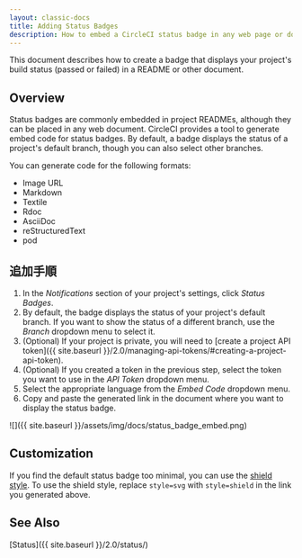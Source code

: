 ```yaml
---
layout: classic-docs
title: Adding Status Badges
description: How to embed a CircleCI status badge in any web page or document
---
```

This document describes how to create a badge that displays your project's build status (passed or failed) in a README or other document.

## Overview

Status badges are commonly embedded in project READMEs, although they can be placed in any web document. CircleCI provides a tool to generate embed code for status badges. By default, a badge displays the status of a project's default branch, though you can also select other branches.

You can generate code for the following formats:

- Image URL
- Markdown
- Textile
- Rdoc
- AsciiDoc
- reStructuredText
- pod

## 追加手順

1. In the *Notifications* section of your project's settings, click *Status Badges*.
2. By default, the badge displays the status of your project's default branch. If you want to show the status of a different branch, use the *Branch* dropdown menu to select it.
3. (Optional) If your project is private, you will need to [create a project API token]({{ site.baseurl }}/2.0/managing-api-tokens/#creating-a-project-api-token).
4. (Optional) If you created a token in the previous step, select the token you want to use in the *API Token* dropdown menu.
5. Select the appropriate language from the *Embed Code* dropdown menu.
6. Copy and paste the generated link in the document where you want to display the status badge.

![]({{ site.baseurl }}/assets/img/docs/status_badge_embed.png)

## Customization

If you find the default status badge too minimal, you can use the [shield style](https://shields.io/). To use the shield style, replace `style=svg` with `style=shield` in the link you generated above.

## See Also

[Status]({{ site.baseurl }}/2.0/status/)